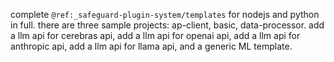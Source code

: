 complete `@ref:_safeguard-plugin-system/templates` for nodejs and python in full. there are three sample projects:
ap-client, basic, data-processor. add a llm api for cerebras api, add a llm api for openai api, add a llm api for
anthropic api, add a llm api for llama api, and a generic ML template.
